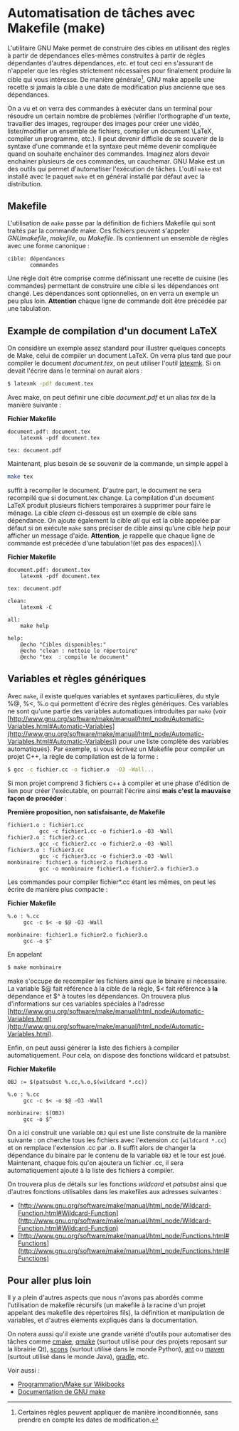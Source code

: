 # Automatisation de tâches avec Makefile (make)

L'utilitaire GNU Make permet de construire des cibles en utilisant des règles à
partir de dépendances elles-mêmes construites à partir de règles dépendantes
d'autres dépendances, etc. et tout ceci en s'assurant de n'appeler que les
règles strictement nécessaires pour finalement produire la cible qui vous
intéresse. De manière générale[^1], GNU make appelle une recette si jamais la cible
a une date de modification plus ancienne que ses dépendances.



On a vu et on verra des commandes à exécuter dans un terminal pour résoudre un certain nombre de problèmes (vérifier l'orthographe d'un texte, travailler des images, regrouper des images pour créer une vidéo, lister/modifier un ensemble de fichiers, compiler un document \LaTeX, compiler un programme, etc.). Il peut devenir difficile de se souvenir de la syntaxe
d'une commande et la syntaxe peut même devenir compliquée quand on
souhaite enchaîner des commandes. Imaginez alors devoir enchainer plusieurs de
ces commandes, un cauchemar. GNU Make est un des outils qui permet d'automatiser l'exécution de tâches. L'outil `make` est installé avec le paquet `make` et en général installé par défaut avec la distribution. 

## Makefile

L'utilisation de `make` passe par la définition de fichiers Makefile qui sont traités par la commande make. Ces fichiers peuvent s'appeler *GNUmakefile*, *makefile*, ou *Makefile*. Ils contiennent un ensemble de règles avec une forme canonique :

```
cible: dépendances
       commandes
```

Une règle doit être comprise comme définissant une recette de cuisine (les commandes) permettant de construire une cible si les dépendances ont changé. Les dépendances sont optionnelles, on en verra un exemple un peu plus loin. **Attention** chaque ligne de commande doit être précédée par une tabulation. 


## Example de compilation d'un document LaTeX

On considère un exemple assez standard pour illustrer quelques concepts de Make,
celui de compiler un document LaTeX. On verra plus tard que pour compiler le
document *document.tex*, on peut utiliser l'outil [latexmk](rapport.md). Si on devait l'écrire dans
le terminal on aurait alors :

```bash
$ latexmk -pdf document.tex
```

Avec make, on peut définir une cible *document.pdf* et un alias *tex* de la manière suivante :

**Fichier Makefile**
```
document.pdf: document.tex
	latexmk -pdf document.tex

tex: document.pdf
```

Maintenant, plus besoin de se souvenir de la commande, un simple appel à 

```bash
make tex
```

suffit à recompiler le document. D'autre part, le document ne sera recompilé que si document.tex change. La compilation
d'un document LaTeX produit plusieurs fichiers temporaires à supprimer pour faire le ménage. La cible *clean* ci-dessous
est un exemple de cible sans dépendance. On ajoute également la cible *all* qui est la cible appelée par défaut si on exécute `make` sans préciser de cible ainsi qu'une cible *help* pour afficher un message d'aide. **Attention**, je rappelle que chaque ligne de commande est précédée d'une tabulation !(et pas des espaces)}.\\

**Fichier Makefile**
```
document.pdf: document.tex
	latexmk -pdf document.tex

tex: document.pdf

clean:
	latexmk -C

all:
	make help

help:
	@echo "Cibles disponibles:"
	@echo "clean : nettoie le répertoire"
	@echo "tex  : compile le document"

```

## Variables et règles génériques

Avec `make`, il existe quelques variables et syntaxes particulières, du style %@, %<, %.o qui permettent d'écrire des règles
génériques. Ces variables ne sont qu'une partie des variables automatiques
introduites par `make` (voir [http://www.gnu.org/software/make/manual/html_node/Automatic-Variables.html#Automatic-Variables](http://www.gnu.org/software/make/manual/html_node/Automatic-Variables.html#Automatic-Variables)) pour une liste complète des variables automatiques}. Par exemple, si vous écrivez un Makefile pour compiler un projet C++, la règle de compilation est de la forme : 

```bash
$ gcc -c fichier.cc -o fichier.o  -O3 -Wall...
```

Si mon projet comprend 3 fichiers c++ à compiler et une phase d'édition de lien pour créer l'exécutable, on
pourrait l'écrire ainsi **mais c'est la mauvaise façon de procéder** :

**Première proposition, non satisfaisante, de Makefile**

```
fichier1.o : fichier1.cc
          gcc -c fichier1.cc -o fichier1.o -O3 -Wall
fichier2.o : fichier2.cc
          gcc -c fichier2.cc -o fichier2.o -O3 -Wall
fichier3.o : fichier3.cc
          gcc -c fichier3.cc -o fichier3.o -O3 -Wall
monbinaire: fichier1.o fichier2.o fichier3.o
          gcc -o monbinaire fichier1.o fichier2.o fichier3.o
```

Les commandes pour compiler fichier*.cc étant les mêmes, on peut les écrire de manière plus compacte :

**Fichier Makefile**

```
%.o : %.cc
     gcc -c $< -o $@ -O3 -Wall

monbinaire: fichier1.o fichier2.o fichier3.o
     gcc -o $^
```

En appelant 

```bash
$ make monbinaire
```

make s'occupe de recompiler les fichiers ainsi que le binaire si nécessaire. La variable $@ fait référence à la cible de la règle, $< fait référence à **la** dépendance et $^ à toutes les dépendances. On trouvera plus d'informations sur ces variables spéciales à l'adresse [http://www.gnu.org/software/make/manual/html_node/Automatic-Variables.html](http://www.gnu.org/software/make/manual/html_node/Automatic-Variables.html).

Enfin, on peut aussi générer la liste des fichiers à compiler automatiquement. Pour cela, on dispose des fonctions wildcard et patsubst. 

**Fichier Makefile**

```
OBJ := $(patsubst %.cc,%.o,$(wildcard *.cc))

%.o : %.cc
     gcc -c $< -o $@ -O3 -Wall

monbinaire: $(OBJ)
     gcc -o $^
```

On a ici construit une variable `OBJ` qui est une liste construite de la manière suivante : on cherche tous les fichiers avec
l'extension .cc (`wildcard *.cc`) et on remplace l'extension .cc par .o. Il suffit alors de changer la dépendance du binaire par le contenu de la variable `OBJ` et le tour est joué. Maintenant, chaque fois qu'on ajoutera un fichier .cc, il sera automatiquement ajouté à la liste des fichiers à compiler. 

On trouvera plus de détails sur les fonctions *wildcard* et *patsubst* ainsi que d'autres fonctions utilisables dans les makefiles aux adresses suivantes :

- [http://www.gnu.org/software/make/manual/html_node/Wildcard-Function.html#Wildcard-Function](http://www.gnu.org/software/make/manual/html_node/Wildcard-Function.html#Wildcard-Function)
- [http://www.gnu.org/software/make/manual/html_node/Functions.html#Functions](http://www.gnu.org/software/make/manual/html_node/Functions.html#Functions)

## Pour aller plus loin

Il y a plein d'autres aspects que nous n'avons pas abordés comme l'utilisation de makefile récursifs (un makefile à la racine
  d'un projet appelant des makefile des répertoires fils), la définition et manipulation de variables, et d'autres éléments
  expliqués dans la documentation.

On notera aussi qu'il existe une grande variété d'outils pour automatiser des tâches comme [cmake](https://cmake.org), [qmake](https://doc.qt.io/qt-6/qmake-manual.html) (surtout utilisé pour des projets reposant sur la librairie Qt), [scons](https://scons.org/) (surtout utilisé dans le monde Python), [ant](https://ant.apache.org/) ou [maven](https://maven.apache.org/) (surtout utilisé dans le monde Java), [gradle](https://gradle.org/), etc. 

Voir aussi :

- [Programmation/Make sur Wikibooks](https://fr.wikibooks.org/wiki/Programmation/Make)
- [Documentation de GNU make](https://www.gnu.org/software/make/manual/make.html)

[^1]:
	Certaines règles peuvent appliquer de manière inconditionnée, sans prendre
	en compte les dates de modification.
